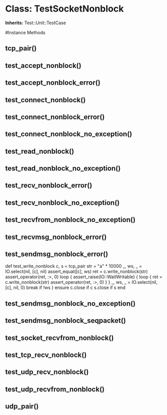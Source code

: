 # Class: TestSocketNonblock
**Inherits:** Test::Unit::TestCase
    




#Instance Methods
## tcp_pair() [](#method-i-tcp_pair)

## test_accept_nonblock() [](#method-i-test_accept_nonblock)

## test_accept_nonblock_error() [](#method-i-test_accept_nonblock_error)

## test_connect_nonblock() [](#method-i-test_connect_nonblock)

## test_connect_nonblock_error() [](#method-i-test_connect_nonblock_error)

## test_connect_nonblock_no_exception() [](#method-i-test_connect_nonblock_no_exception)

## test_read_nonblock() [](#method-i-test_read_nonblock)

## test_read_nonblock_no_exception() [](#method-i-test_read_nonblock_no_exception)

## test_recv_nonblock_error() [](#method-i-test_recv_nonblock_error)

## test_recv_nonblock_no_exception() [](#method-i-test_recv_nonblock_no_exception)

## test_recvfrom_nonblock_no_exception() [](#method-i-test_recvfrom_nonblock_no_exception)

## test_recvmsg_nonblock_error() [](#method-i-test_recvmsg_nonblock_error)

## test_sendmsg_nonblock_error() [](#method-i-test_sendmsg_nonblock_error)
def test_write_nonblock
      c, s = tcp_pair
      str = "a" * 10000
      _, ws, _ = IO.select(nil, [c], nil)
      assert_equal([c], ws)
      ret = c.write_nonblock(str)
      assert_operator(ret, :>, 0)
      loop {
        assert_raise(IO::WaitWritable) {
          loop {
            ret = c.write_nonblock(str)
            assert_operator(ret, :>, 0)
          }
        }
        _, ws, _ = IO.select(nil, [c], nil, 0)
        break if !ws
      }
    ensure
      c.close if c
      s.close if s
    end

## test_sendmsg_nonblock_no_exception() [](#method-i-test_sendmsg_nonblock_no_exception)

## test_sendmsg_nonblock_seqpacket() [](#method-i-test_sendmsg_nonblock_seqpacket)

## test_socket_recvfrom_nonblock() [](#method-i-test_socket_recvfrom_nonblock)

## test_tcp_recv_nonblock() [](#method-i-test_tcp_recv_nonblock)

## test_udp_recv_nonblock() [](#method-i-test_udp_recv_nonblock)

## test_udp_recvfrom_nonblock() [](#method-i-test_udp_recvfrom_nonblock)

## udp_pair() [](#method-i-udp_pair)

